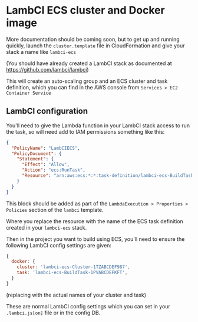# LambCI ECS cluster and Docker image

More documentation should be coming soon, but to get up and running quickly,
launch the `cluster.template` file in CloudFormation and give your stack a name like `lambci-ecs`

(You should have already created a LambCI stack as documented at https://github.com/lambci/lambci)

This will create an auto-scaling group and an ECS cluster and task definition,
which you can find in the AWS console from `Services > EC2 Container Service`

## LambCI configuration

You'll need to give the Lambda function in your LambCI stack access to run the task, so will need add to IAM
permissions something like this:

```json
{
  "PolicyName": "LambCIECS",
  "PolicyDocument": {
    "Statement": {
      "Effect": "Allow",
      "Action": "ecs:RunTask",
      "Resource": "arn:aws:ecs:*:*:task-definition/lambci-ecs-BuildTask-1PVABCDEFKFT"
    }
  }
}
```

This block should be added as part of the `LambdaExecution > Properties > Policies` section of the `lambci` template.

Where you replace the resource with the name of the ECS task definition created in your `lambci-ecs` stack.

Then in the project you want to build using ECS, you'll need to ensure the following LambCI config settings are given:

```js
{
  docker: {
    cluster: 'lambci-ecs-Cluster-1TZABCDEF987',
    task: 'lambci-ecs-BuildTask-1PVABCDEFKFT',
  }
}
```

(replacing with the actual names of your cluster and task)

These are normal LambCI config settings which you can set in your `.lambci.js[on]` file or in the config DB.
